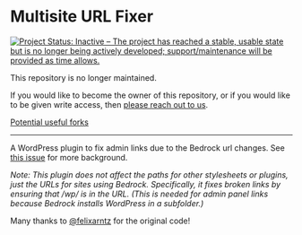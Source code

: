 # Multisite URL Fixer

[![Project Status: Inactive – The project has reached a stable, usable state but is no longer being actively developed; support/maintenance will be provided as time allows.](https://www.repostatus.org/badges/latest/inactive.svg)](https://www.repostatus.org/#inactive)

This repository is no longer maintained.

If you would like to become the owner of this repository, or if you would like to be given write access, then [please reach out to us](https://twitter.com/rootswp).

[Potential useful forks](https://useful-forks.github.io/?repo=roots%2Fmultisite-url-fixer)

* * *

A WordPress plugin to fix admin links due to the Bedrock url changes. See [this issue](https://github.com/roots/bedrock/issues/250) for more background.

_Note: This plugin does not affect the paths for other stylesheets or plugins, just the URLs for sites using Bedrock. Specifically, it fixes broken links by ensuring that /wp/ is in the URL. (This is needed for admin panel links because Bedrock installs WordPress in a subfolder.)_

Many thanks to [@felixarntz](https://github.com/felixarntz) for the original code!
